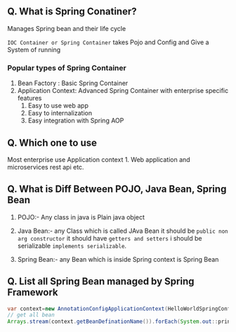 
## Q. What  is Spring Conatiner?
Manages Spring bean and their life cycle 


`IOC Container or Spring Container` takes Pojo and Config and Give a System of running

### Popular types of Spring Container
1. Bean Factory : Basic Spring Container
2. Application Context: Advanced Spring Container with enterprise specific features
	1. Easy to use web app
	2. Easy to internalization
	3. Easy integration with Spring AOP


## Q. Which one to use
Most enterprise use Application context
	1. Web application and microservices rest api etc.




## Q. What is Diff Between POJO, Java Bean, Spring Bean
1. POJO:- Any class in java is Plain java object
	
2. Java Bean:- any Class which is called JAva Bean it should be `public non arg constructor` it should have `getters and setters` i should be serializable `implements serializable`.
3. Spring Bean:- any Bean which is inside Spring context is Spring Bean

## Q. List all Spring Bean managed by Spring Framework
```java
var context=new AnnotationConfigApplicationContext(HelloWorldSpringConfig.class);
// get all bean
Arrays.stream(context.getBeanDefinationName()).forEach(System.out::println);


```



		